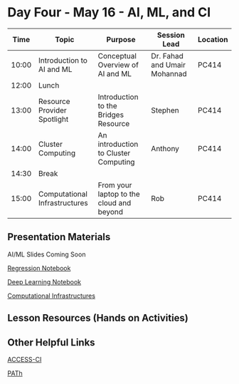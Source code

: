 
# Day Four - May 16 - AI, ML, and CI

| Time | Topic | Purpose | Session Lead | Location |
|------|-------|---------|--------------|----------|
| 10:00 | Introduction to AI and ML | Conceptual Overview of AI and ML | Dr. Fahad and Umair Mohannad | PC414 |
| 12:00 | Lunch | | | | 
| 13:00 | Resource Provider Spotlight | Introduction to the Bridges Resource | Stephen | PC414 | 
| 14:00 | Cluster Computing | An introduction to Cluster Computing | Anthony | PC414 | 
| 14:30 | Break | | | | 
| 15:00 | Computational Infrastructures | From your laptop to the cloud and beyond | Rob | PC414 | 

## Presentation Materials
AI/ML Slides Coming Soon

[Regression Notebook](https://colab.research.google.com/drive/13yrazcufK26jgwMC5uuxk2QqLSx8G15o?usp=sharing)

[Deep Learning Notebook](https://colab.research.google.com/drive/1l4FzyhVUTWBM5svGuSD0JIgG_KwhzRFx?usp=sharing)

[Computational Infrastructures](https://github.com/access-ci-org/Operation_STEP/blob/main/Day4-May18/ACCESS-CI-Lecture1.pdf)
## Lesson Resources (Hands on Activities)

## Other Helpful Links
[ACCESS-CI](https://access-ci.org/)

[PATh](https://path-cc.io/)

